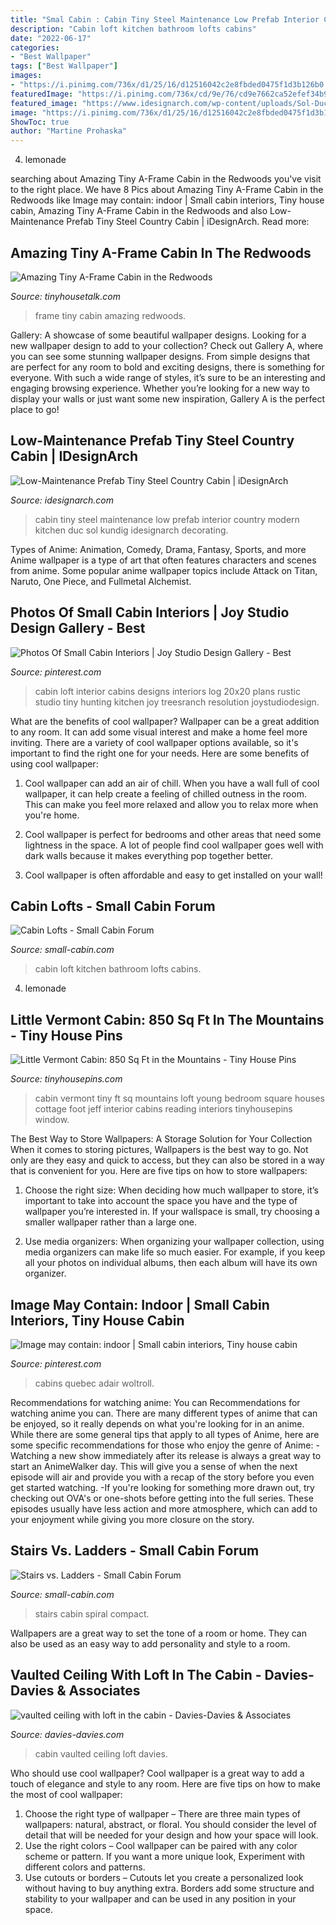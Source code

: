 ```yaml
---
title: "Smal Cabin : Cabin Tiny Steel Maintenance Low Prefab Interior Country Modern Kitchen Duc Sol Kundig Idesignarch Decorating"
description: "Cabin loft kitchen bathroom lofts cabins"
date: "2022-06-17"
categories:
- "Best Wallpaper"
tags: ["Best Wallpaper"]
images:
- "https://i.pinimg.com/736x/d1/25/16/d12516042c2e8fbded0475f1d3b126b0.jpg"
featuredImage: "https://i.pinimg.com/736x/cd/9e/76/cd9e7662ca52efef34b95012c4d25b64--cabin-design-rustic-design.jpg"
featured_image: "https://www.idesignarch.com/wp-content/uploads/Sol-Duc-Cabin-Olson-Kundig_5.jpg"
image: "https://i.pinimg.com/736x/d1/25/16/d12516042c2e8fbded0475f1d3b126b0.jpg"
ShowToc: true
author: "Martine Prohaska"
---
```



4. lemonade 

	

		
searching about Amazing Tiny A-Frame Cabin in the Redwoods you've visit to the right place. We have 8 Pics about Amazing Tiny A-Frame Cabin in the Redwoods like Image may contain: indoor | Small cabin interiors, Tiny house cabin, Amazing Tiny A-Frame Cabin in the Redwoods and also Low-Maintenance Prefab Tiny Steel Country Cabin | iDesignArch. Read more:
		
    
## Amazing Tiny A-Frame Cabin In The Redwoods

<img loading=lazy src="http://tinyhousetalk.com/wp-content/uploads/amazing-tiny-a-frame-cabin-in-the-redwoods-03-600x400.jpg" onerror="this.onerror=null;this.src='https://tse4.mm.bing.net/th?id=OIP.ZkHVJK2Pj7RhdPROOoJ6cwHaE8&amp;pid=15.1';" alt="Amazing Tiny A-Frame Cabin in the Redwoods">

_Source: tinyhousetalk.com_

>frame tiny cabin amazing redwoods. 

	

Gallery: A showcase of some beautiful wallpaper designs.
Looking for a new wallpaper design to add to your collection? Check out Gallery A, where you can see some stunning wallpaper designs. From simple designs that are perfect for any room to bold and exciting designs, there is something for everyone. With such a wide range of styles, it’s sure to be an interesting and engaging browsing experience. Whether you’re looking for a new way to display your walls or just want some new inspiration, Gallery A is the perfect place to go!





	
	
    
## Low-Maintenance Prefab Tiny Steel Country Cabin | IDesignArch

<img loading=lazy src="https://www.idesignarch.com/wp-content/uploads/Sol-Duc-Cabin-Olson-Kundig_5.jpg" onerror="this.onerror=null;this.src='https://tse4.mm.bing.net/th?id=OIP.2xmkHNPH6yeZa9ZgS8AJ4wHaJ7&amp;pid=15.1';" alt="Low-Maintenance Prefab Tiny Steel Country Cabin | iDesignArch">

_Source: idesignarch.com_

>cabin tiny steel maintenance low prefab interior country modern kitchen duc sol kundig idesignarch decorating. 

	

Types of Anime: Animation, Comedy, Drama, Fantasy, Sports, and more
Anime wallpaper is a type of art that often features characters and scenes from anime. Some popular anime wallpaper topics include Attack on Titan, Naruto, One Piece, and Fullmetal Alchemist.

    
## Photos Of Small Cabin Interiors | Joy Studio Design Gallery - Best

<img loading=lazy src="https://i.pinimg.com/736x/cd/9e/76/cd9e7662ca52efef34b95012c4d25b64--cabin-design-rustic-design.jpg" onerror="this.onerror=null;this.src='https://tse3.mm.bing.net/th?id=OIP.CXJCAG5eL7PIdYE3jmhSewHaFj&amp;pid=15.1';" alt="Photos Of Small Cabin Interiors | Joy Studio Design Gallery - Best">

_Source: pinterest.com_

>cabin loft interior cabins designs interiors log 20x20 plans rustic studio tiny hunting kitchen joy treesranch resolution joystudiodesign. 

	

What are the benefits of cool wallpaper?
Wallpaper can be a great addition to any room. It can add some visual interest and make a home feel more inviting. There are a variety of cool wallpaper options available, so it's important to find the right one for your needs. Here are some benefits of using cool wallpaper: 
1. Cool wallpaper can add an air of chill. When you have a wall full of cool wallpaper, it can help create a feeling of chilled outness in the room. This can make you feel more relaxed and allow you to relax more when you're home. 

2. Cool wallpaper is perfect for bedrooms and other areas that need some lightness in the space. A lot of people find cool wallpaper goes well with dark walls because it makes everything pop together better. 

3. Cool wallpaper is often affordable and easy to get installed on your wall!

    
## Cabin Lofts - Small Cabin Forum

<img loading=lazy src="http://www.small-cabin.com/forum/shared_files/uploaded/1721/23589_1_o.jpg" onerror="this.onerror=null;this.src='https://tse3.mm.bing.net/th?id=OIP.CjdXF9C2f-6ZZiyFU8D76QHaE7&amp;pid=15.1';" alt="Cabin Lofts - Small Cabin Forum">

_Source: small-cabin.com_

>cabin loft kitchen bathroom lofts cabins. 

	

4. lemonade 

    
## Little Vermont Cabin: 850 Sq Ft In The Mountains - Tiny House Pins

<img loading=lazy src="https://tinyhousepins.com/wp-content/uploads/2013/08/vermont-cabin-02.jpg" onerror="this.onerror=null;this.src='https://tse2.mm.bing.net/th?id=OIP.C8LjymS8Q39HErbbKsTQHQHaFj&amp;pid=15.1';" alt="Little Vermont Cabin: 850 Sq Ft in the Mountains - Tiny House Pins">

_Source: tinyhousepins.com_

>cabin vermont tiny ft sq mountains loft young bedroom square houses cottage foot jeff interior cabins reading interiors tinyhousepins window. 

	

The Best Way to Store Wallpapers: A Storage Solution for Your Collection
When it comes to storing pictures, Wallpapers is the best way to go. Not only are they easy and quick to access, but they can also be stored in a way that is convenient for you. Here are five tips on how to store wallpapers:
1) Choose the right size: When deciding how much wallpaper to store, it’s important to take into account the space you have and the type of wallpaper you’re interested in. If your wallspace is small, try choosing a smaller wallpaper rather than a large one.

2) Use media organizers: When organizing your wallpaper collection, using media organizers can make life so much easier. For example, if you keep all your photos on individual albums, then each album will have its own organizer.

    
## Image May Contain: Indoor | Small Cabin Interiors, Tiny House Cabin

<img loading=lazy src="https://i.pinimg.com/736x/d1/25/16/d12516042c2e8fbded0475f1d3b126b0.jpg" onerror="this.onerror=null;this.src='https://tse3.mm.bing.net/th?id=OIP.2dbmzrfScSo1eHCN9kzSmQHaJQ&amp;pid=15.1';" alt="Image may contain: indoor | Small cabin interiors, Tiny house cabin">

_Source: pinterest.com_

>cabins quebec adair woltroll. 

	

Recommendations for watching anime: You can
Recommendations for watching anime you can. There are many different types of anime that can be enjoyed, so it really depends on what you're looking for in an anime. While there are some general tips that apply to all types of Anime, here are some specific recommendations for those who enjoy the genre of Anime: 
-Watching a new show immediately after its release is always a great way to start an AnimeWalker day. This will give you a sense of when the next episode will air and provide you with a recap of the story before you even get started watching. 
-If you're looking for something more drawn out, try checking out OVA's or one-shots before getting into the full series. These episodes usually have less action and more atmosphere, which can add to your enjoyment while giving you more closure on the story.

    
## Stairs Vs. Ladders - Small Cabin Forum

<img loading=lazy src="http://www.small-cabin.com/forum/shared_files/uploaded/7753/113419_1_o.jpg" onerror="this.onerror=null;this.src='https://tse1.mm.bing.net/th?id=OIP.FcYci3zzMBS2hUDoPcAfZQHaJ3&amp;pid=15.1';" alt="Stairs vs. Ladders - Small Cabin Forum">

_Source: small-cabin.com_

>stairs cabin spiral compact. 

	

Wallpapers are a great way to set the tone of a room or home. They can also be used as an easy way to add personality and style to a room.

    
## Vaulted Ceiling With Loft In The Cabin - Davies-Davies &amp; Associates

<img loading=lazy src="https://www.davies-davies.com/wp-content/uploads/2015/05/DSC03038.jpg" onerror="this.onerror=null;this.src='https://tse2.mm.bing.net/th?id=OIP.DzHkdh5sirhOgS_sLYuUYQHaJ4&amp;pid=15.1';" alt="vaulted ceiling with loft in the cabin - Davies-Davies &amp; Associates">

_Source: davies-davies.com_

>cabin vaulted ceiling loft davies. 

	

Who should use cool wallpaper?
Cool wallpaper is a great way to add a touch of elegance and style to any room. Here are five tips on how to make the most of cool wallpaper: 
1) Choose the right type of wallpaper – There are three main types of wallpapers: natural, abstract, or floral. You should consider the level of detail that will be needed for your design and how your space will look. 
2) Use the right colors – Cool wallpaper can be paired with any color scheme or pattern. If you want a more unique look, Experiment with different colors and patterns. 
3) Use cutouts or borders – Cutouts let you create a personalized look without having to buy anything extra. Borders add some structure and stability to your wallpaper and can be used in any position in your space.

